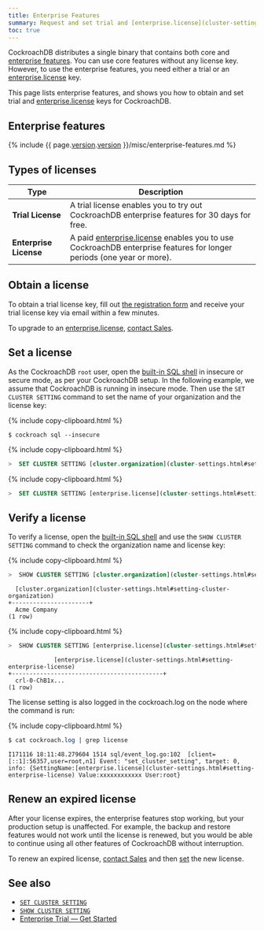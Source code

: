 ```yaml
---
title: Enterprise Features
summary: Request and set trial and [enterprise.license](cluster-settings.html#setting-enterprise-license) keys for CockroachDB
toc: true
---
```


CockroachDB distributes a single binary that contains both core and [enterprise features](https://www.cockroachlabs.com/pricing/). You can use core features without any license key. However, to use the enterprise features, you need either a trial or an [enterprise.license](cluster-settings.html#setting-enterprise-license) key.

This page lists enterprise features, and shows you how to obtain and set trial and [enterprise.license](cluster-settings.html#setting-enterprise-license) keys for CockroachDB.

## Enterprise features

{% include {{ page.[version](cluster-settings.html#setting-version).[version](cluster-settings.html#setting-version) }}/misc/enterprise-features.md %}

## Types of licenses

Type | Description
-------------|------------
**Trial License** | A trial license enables you to try out CockroachDB enterprise features for 30 days for free.
**Enterprise License** | A paid [enterprise.license](cluster-settings.html#setting-enterprise-license) enables you to use CockroachDB enterprise features for longer periods (one year or more).

## Obtain a license

To obtain a trial license key, fill out [the registration form](https://www.cockroachlabs.com/get-cockroachdb/enterprise) and receive your trial license key via email within a few minutes.

To upgrade to an [enterprise.license](cluster-settings.html#setting-enterprise-license), <a href="mailto:sales@cockroachlabs.com">contact Sales</a>.

## Set a license

As the CockroachDB `root` user, open the [built-in SQL shell](use-the-built-in-sql-client.html) in insecure or secure mode, as per your CockroachDB setup. In the following example, we assume that CockroachDB is running in insecure mode. Then use the `SET CLUSTER SETTING` command to set the name of your organization and the license key:

{% include copy-clipboard.html %}
~~~ shell
$ cockroach sql --insecure
~~~

{% include copy-clipboard.html %}
~~~ sql
>  SET CLUSTER SETTING [cluster.organization](cluster-settings.html#setting-cluster-organization) = 'Acme Company';
~~~

{% include copy-clipboard.html %}
~~~ sql
>  SET CLUSTER SETTING [enterprise.license](cluster-settings.html#setting-enterprise-license) = 'xxxxxxxxxxxx';
~~~

## Verify a license

To verify a license, open the [built-in SQL shell](use-the-built-in-sql-client.html) and use the `SHOW CLUSTER SETTING` command to check the organization name and license key:

{% include copy-clipboard.html %}
~~~ sql
>  SHOW CLUSTER SETTING [cluster.organization](cluster-settings.html#setting-cluster-organization);
~~~
~~~
  [cluster.organization](cluster-settings.html#setting-cluster-organization)
+----------------------+
  Acme Company
(1 row)
~~~

{% include copy-clipboard.html %}
~~~ sql
>  SHOW CLUSTER SETTING [enterprise.license](cluster-settings.html#setting-enterprise-license);
~~~
~~~
             [enterprise.license](cluster-settings.html#setting-enterprise-license)
+-------------------------------------------+
  crl-0-ChB1x...
(1 row)
~~~

The license setting is also logged in the cockroach.log on the node where the command is run:

{% include copy-clipboard.html %}
~~~ sql
$ cat cockroach.log | grep license
~~~
~~~
I171116 18:11:48.279604 1514 sql/event_log.go:102  [client=[::1]:56357,user=root,n1] Event: "set_cluster_setting", target: 0, info: {SettingName:[enterprise.license](cluster-settings.html#setting-enterprise-license) Value:xxxxxxxxxxxx User:root}
~~~

## Renew an expired license

After your license expires, the enterprise features stop working, but your production setup is unaffected. For example, the backup and restore features would not work until the license is renewed, but you would be able to continue using all other features of CockroachDB without interruption.

To renew an expired license, <a href="mailto:sales@cockroachlabs.com">contact Sales</a> and then [set](enterprise-licensing.html#set-a-license) the new license.

## See also

- [`SET CLUSTER SETTING`](set-cluster-setting.html)
- [`SHOW CLUSTER SETTING`](show-cluster-setting.html)
- [Enterprise Trial –– Get Started](get-started-with-enterprise-trial.html)
